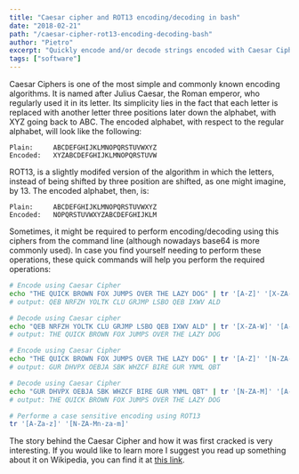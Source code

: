 ```yaml
---
title: "Caesar cipher and ROT13 encoding/decoding in bash"
date: "2018-02-21"
path: "/caesar-cipher-rot13-encoding-decoding-bash"
author: "Pietro"
excerpt: "Quickly encode and/or decode strings encoded with Caesar Cipher or ROT13 straight from your command line."
tags: ["software"]
---
```


Caesar Ciphers is one of the most simple and commonly known encoding algorithms. It is named after Julius Caesar, the Roman emperor, who regularly used it in its letter. Its simplicity lies in the fact that each letter is replaced with another letter three positions later down the alphabet, with XYZ going back to ABC. The encoded alphabet, with respect to the regular alphabet, will look like the following:

```
Plain:     ABCDEFGHIJKLMNOPQRSTUVWXYZ
Encoded:   XYZABCDEFGHIJKLMNOPQRSTUVW
```

ROT13, is a slightly modifed version of the algorithm in which the letters, instead of being shifted by three position are shifted, as one might imagine, by 13. The encoded alphabet, then, is:

```
Plain:     ABCDEFGHIJKLMNOPQRSTUVWXYZ
Encoded:   NOPQRSTUVWXYZABCDEFGHIJKLM
```

Sometimes, it might be required to perform encoding/decoding using this ciphers from the command line (although nowadays base64 is more commonly used). In case you find yourself needing to perform these operations, these quick commands will help you perform the required operations:

```bash
# Encode using Caesar Cipher
echo "THE QUICK BROWN FOX JUMPS OVER THE LAZY DOG" | tr '[A-Z]' '[X-ZA-W]'
# output: QEB NRFZH YOLTK CLU GRJMP LSBO QEB IXWV ALD

# Decode using Caesar cipher
echo "QEB NRFZH YOLTK CLU GRJMP LSBO QEB IXWV ALD" | tr '[X-ZA-W]' '[A-Z]'
# output: THE QUICK BROWN FOX JUMPS OVER THE LAZY DOG

# Encode using Caesar Cipher
echo "THE QUICK BROWN FOX JUMPS OVER THE LAZY DOG" | tr '[A-Z]' '[N-ZA-M]'
# output: GUR DHVPX OEBJA SBK WHZCF BIRE GUR YNML QBT

# Decode using Caesar Cipher
echo "GUR DHVPX OEBJA SBK WHZCF BIRE GUR YNML QBT" | tr '[N-ZA-M]' '[A-Z]'
# output: THE QUICK BROWN FOX JUMPS OVER THE LAZY DOG

# Performe a case sensitive encoding using ROT13
tr '[A-Za-z]' '[N-ZA-Mn-za-m]'
```

The story behind the Caesar Cipher and how it was first cracked is very interesting. If you would like to learn more I suggest you read up something about it on Wikipedia, you can find it at [this link](https://en.wikipedia.org/wiki/Caesar_cipher).